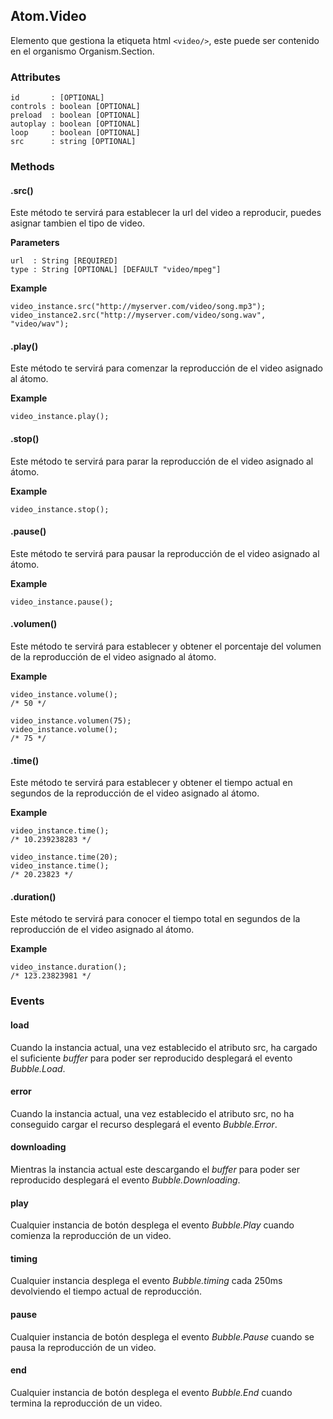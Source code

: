 ## Atom.Video
Elemento que gestiona la etiqueta html `<video/>`, este puede ser contenido en el organismo Organism.Section.

### Attributes

```
id       : [OPTIONAL]
controls : boolean [OPTIONAL]
preload  : boolean [OPTIONAL]
autoplay : boolean [OPTIONAL]
loop     : boolean [OPTIONAL]
src      : string [OPTIONAL]
```

### Methods

#### .src()
Este método te servirá para establecer la url del video a reproducir, puedes asignar tambien el tipo de video.

**Parameters**

```
url  : String [REQUIRED]
type : String [OPTIONAL] [DEFAULT "video/mpeg"]
```

**Example**

```
video_instance.src("http://myserver.com/video/song.mp3");
video_instance2.src("http://myserver.com/video/song.wav", "video/wav");
```

#### .play()
Este método te servirá para comenzar la reproducción de el video asignado al átomo.

**Example**

```
video_instance.play();
```

#### .stop()
Este método te servirá para parar la reproducción de el video asignado al átomo.

**Example**

```
video_instance.stop();
```

#### .pause()
Este método te servirá para pausar la reproducción de el video asignado al átomo.

**Example**

```
video_instance.pause();
```

#### .volumen()
Este método te servirá para establecer y obtener el porcentaje del volumen de la reproducción de el video asignado al átomo.

**Example**

```
video_instance.volume();
/* 50 */

video_instance.volumen(75);
video_instance.volume();
/* 75 */
```

#### .time()
Este método te servirá para establecer y obtener el tiempo actual en segundos de la reproducción de el video asignado al átomo.

**Example**

```
video_instance.time();
/* 10.239238283 */

video_instance.time(20);
video_instance.time();
/* 20.23823 */
```

#### .duration()
Este método te servirá para conocer el tiempo total en segundos de la reproducción de el video asignado al átomo.

**Example**

```
video_instance.duration();
/* 123.23823981 */
```

### Events

#### load
Cuando la instancia actual, una vez establecido el atributo src, ha cargado el suficiente *buffer* para poder ser reproducido desplegará el evento *Bubble.Load*.

#### error
Cuando la instancia actual, una vez establecido el atributo src, no ha conseguido cargar el recurso desplegará el evento *Bubble.Error*.

#### downloading
Mientras la instancia actual este descargando el *buffer* para poder ser reproducido desplegará el evento *Bubble.Downloading*.

#### play
Cualquier instancia de botón desplega el evento *Bubble.Play* cuando comienza la reproducción de un video.

#### timing
Cualquier instancia desplega el evento *Bubble.timing* cada 250ms devolviendo el tiempo actual de reproducción.

#### pause
Cualquier instancia de botón desplega el evento *Bubble.Pause* cuando se pausa la reproducción de un video.

#### end
Cualquier instancia de botón desplega el evento *Bubble.End* cuando termina la reproducción de un video.
